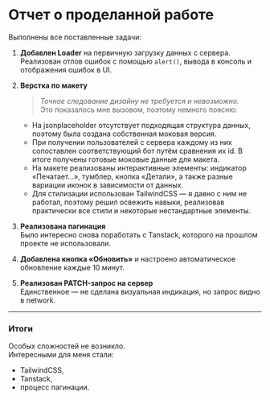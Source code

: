 # Отчет о проделанной работе

Выполнены все поставленные задачи:

1. **Добавлен Loader** на первичную загрузку данных с сервера.  
   Реализован отлов ошибок с помощью `alert()`, вывода в консоль и отображения ошибок в UI.

2. **Верстка по макету**

   > _Точное следование дизайну не требуется и невозможно._  
   > Это показалось мне вызовом, поэтому немного поясню:

   - На jsonplaceholder отсутствует подходящая структура данных, поэтому была создана собственная моковая версия.
   - При получении пользователей с сервера каждому из них сопоставлен соответствующий бот путём сравнения их id. В итоге получены готовые моковые данные для макета.
   - На макете реализованы интерактивные элементы: индикатор «Печатает...», тумблер, кнопка «Детали», а также разные вариации иконок в зависимости от данных.
   - Для стилизации использован TailwindCSS — я давно с ним не работал, поэтому решил освежить навыки, реализовав практически все стили и некоторые нестандартные элементы.

3. **Реализована пагинация**  
   Было интересно снова поработать с Tanstack, которого на прошлом проекте не использовали.

4. **Добавлена кнопка «Обновить»** и настроено автоматическое обновление каждые 10 минут.

5. **Реализован PATCH-запрос на сервер**  
   Единственное — не сделана визуальная индикация, но запрос видно в network.

---

### Итоги

Особых сложностей не возникло.  
Интересными для меня стали:

- TailwindCSS,
- Tanstack,
- процесс пагинации.
